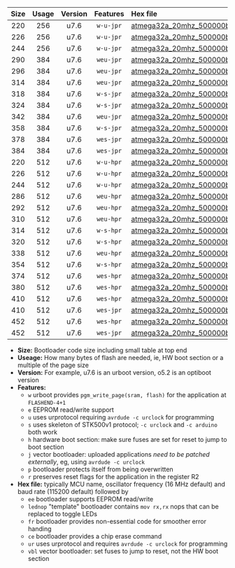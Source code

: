 |Size|Usage|Version|Features|Hex file|
|:-:|:-:|:-:|:-:|:--|
|220|256|u7.6|`w-u-jpr`|[atmega32a_20mhz_500000bps_ur_vbl.hex](https://raw.githubusercontent.com/stefanrueger/urboot/main//atmega32a_20mhz_500000bps_ur_vbl.hex)|
|226|256|u7.6|`w-u-jpr`|[atmega32a_20mhz_500000bps_lednop_ur_vbl.hex](https://raw.githubusercontent.com/stefanrueger/urboot/main//atmega32a_20mhz_500000bps_lednop_ur_vbl.hex)|
|244|256|u7.6|`w-u-jpr`|[atmega32a_20mhz_500000bps_lednop_fr_ur_vbl.hex](https://raw.githubusercontent.com/stefanrueger/urboot/main//atmega32a_20mhz_500000bps_lednop_fr_ur_vbl.hex)|
|290|384|u7.6|`weu-jpr`|[atmega32a_20mhz_500000bps_ee_ur_vbl.hex](https://raw.githubusercontent.com/stefanrueger/urboot/main//atmega32a_20mhz_500000bps_ee_ur_vbl.hex)|
|296|384|u7.6|`weu-jpr`|[atmega32a_20mhz_500000bps_ee_lednop_ur_vbl.hex](https://raw.githubusercontent.com/stefanrueger/urboot/main//atmega32a_20mhz_500000bps_ee_lednop_ur_vbl.hex)|
|314|384|u7.6|`weu-jpr`|[atmega32a_20mhz_500000bps_ee_lednop_fr_ur_vbl.hex](https://raw.githubusercontent.com/stefanrueger/urboot/main//atmega32a_20mhz_500000bps_ee_lednop_fr_ur_vbl.hex)|
|318|384|u7.6|`w-s-jpr`|[atmega32a_20mhz_500000bps_vbl.hex](https://raw.githubusercontent.com/stefanrueger/urboot/main//atmega32a_20mhz_500000bps_vbl.hex)|
|324|384|u7.6|`w-s-jpr`|[atmega32a_20mhz_500000bps_lednop_vbl.hex](https://raw.githubusercontent.com/stefanrueger/urboot/main//atmega32a_20mhz_500000bps_lednop_vbl.hex)|
|342|384|u7.6|`weu-jpr`|[atmega32a_20mhz_500000bps_ee_lednop_fr_ce_ur_vbl.hex](https://raw.githubusercontent.com/stefanrueger/urboot/main//atmega32a_20mhz_500000bps_ee_lednop_fr_ce_ur_vbl.hex)|
|358|384|u7.6|`w-s-jpr`|[atmega32a_20mhz_500000bps_lednop_fr_vbl.hex](https://raw.githubusercontent.com/stefanrueger/urboot/main//atmega32a_20mhz_500000bps_lednop_fr_vbl.hex)|
|378|384|u7.6|`wes-jpr`|[atmega32a_20mhz_500000bps_ee_vbl.hex](https://raw.githubusercontent.com/stefanrueger/urboot/main//atmega32a_20mhz_500000bps_ee_vbl.hex)|
|384|384|u7.6|`wes-jpr`|[atmega32a_20mhz_500000bps_ee_lednop_vbl.hex](https://raw.githubusercontent.com/stefanrueger/urboot/main//atmega32a_20mhz_500000bps_ee_lednop_vbl.hex)|
|220|512|u7.6|`w-u-hpr`|[atmega32a_20mhz_500000bps_ur.hex](https://raw.githubusercontent.com/stefanrueger/urboot/main//atmega32a_20mhz_500000bps_ur.hex)|
|226|512|u7.6|`w-u-hpr`|[atmega32a_20mhz_500000bps_lednop_ur.hex](https://raw.githubusercontent.com/stefanrueger/urboot/main//atmega32a_20mhz_500000bps_lednop_ur.hex)|
|244|512|u7.6|`w-u-hpr`|[atmega32a_20mhz_500000bps_lednop_fr_ur.hex](https://raw.githubusercontent.com/stefanrueger/urboot/main//atmega32a_20mhz_500000bps_lednop_fr_ur.hex)|
|286|512|u7.6|`weu-hpr`|[atmega32a_20mhz_500000bps_ee_ur.hex](https://raw.githubusercontent.com/stefanrueger/urboot/main//atmega32a_20mhz_500000bps_ee_ur.hex)|
|292|512|u7.6|`weu-hpr`|[atmega32a_20mhz_500000bps_ee_lednop_ur.hex](https://raw.githubusercontent.com/stefanrueger/urboot/main//atmega32a_20mhz_500000bps_ee_lednop_ur.hex)|
|310|512|u7.6|`weu-hpr`|[atmega32a_20mhz_500000bps_ee_lednop_fr_ur.hex](https://raw.githubusercontent.com/stefanrueger/urboot/main//atmega32a_20mhz_500000bps_ee_lednop_fr_ur.hex)|
|314|512|u7.6|`w-s-hpr`|[atmega32a_20mhz_500000bps.hex](https://raw.githubusercontent.com/stefanrueger/urboot/main//atmega32a_20mhz_500000bps.hex)|
|320|512|u7.6|`w-s-hpr`|[atmega32a_20mhz_500000bps_lednop.hex](https://raw.githubusercontent.com/stefanrueger/urboot/main//atmega32a_20mhz_500000bps_lednop.hex)|
|338|512|u7.6|`weu-hpr`|[atmega32a_20mhz_500000bps_ee_lednop_fr_ce_ur.hex](https://raw.githubusercontent.com/stefanrueger/urboot/main//atmega32a_20mhz_500000bps_ee_lednop_fr_ce_ur.hex)|
|354|512|u7.6|`w-s-hpr`|[atmega32a_20mhz_500000bps_lednop_fr.hex](https://raw.githubusercontent.com/stefanrueger/urboot/main//atmega32a_20mhz_500000bps_lednop_fr.hex)|
|374|512|u7.6|`wes-hpr`|[atmega32a_20mhz_500000bps_ee.hex](https://raw.githubusercontent.com/stefanrueger/urboot/main//atmega32a_20mhz_500000bps_ee.hex)|
|380|512|u7.6|`wes-hpr`|[atmega32a_20mhz_500000bps_ee_lednop.hex](https://raw.githubusercontent.com/stefanrueger/urboot/main//atmega32a_20mhz_500000bps_ee_lednop.hex)|
|410|512|u7.6|`wes-hpr`|[atmega32a_20mhz_500000bps_ee_lednop_fr.hex](https://raw.githubusercontent.com/stefanrueger/urboot/main//atmega32a_20mhz_500000bps_ee_lednop_fr.hex)|
|410|512|u7.6|`wes-jpr`|[atmega32a_20mhz_500000bps_ee_lednop_fr_vbl.hex](https://raw.githubusercontent.com/stefanrueger/urboot/main//atmega32a_20mhz_500000bps_ee_lednop_fr_vbl.hex)|
|452|512|u7.6|`wes-hpr`|[atmega32a_20mhz_500000bps_ee_lednop_fr_ce.hex](https://raw.githubusercontent.com/stefanrueger/urboot/main//atmega32a_20mhz_500000bps_ee_lednop_fr_ce.hex)|
|452|512|u7.6|`wes-jpr`|[atmega32a_20mhz_500000bps_ee_lednop_fr_ce_vbl.hex](https://raw.githubusercontent.com/stefanrueger/urboot/main//atmega32a_20mhz_500000bps_ee_lednop_fr_ce_vbl.hex)|

- **Size:** Bootloader code size including small table at top end
- **Useage:** How many bytes of flash are needed, ie, HW boot section or a multiple of the page size
- **Version:** For example, u7.6 is an urboot version, o5.2 is an optiboot version
- **Features:**
  + `w` urboot provides `pgm_write_page(sram, flash)` for the application at `FLASHEND-4+1`
  + `e` EEPROM read/write support
  + `u` uses urprotocol requiring `avrdude -c urclock` for programming
  + `s` uses skeleton of STK500v1 protocol; `-c urclock` and `-c arduino` both work
  + `h` hardware boot section: make sure fuses are set for reset to jump to boot section
  + `j` vector bootloader: uploaded applications *need to be patched externally*, eg, using `avrdude -c urclock`
  + `p` bootloader protects itself from being overwritten
  + `r` preserves reset flags for the application in the register R2
- **Hex file:** typically MCU name, oscillator frequency (16 MHz default) and baud rate (115200 default) followed by
  + `ee` bootloader supports EEPROM read/write
  + `lednop` "template" bootloader contains `mov rx,rx` nops that can be replaced to toggle LEDs
  + `fr` bootloader provides non-essential code for smoother error handing
  + `ce` bootloader provides a chip erase command
  + `ur` uses urprotocol and requires `avrdude -c urclock` for programming
  + `vbl` vector bootloader: set fuses to jump to reset, not the HW boot section

